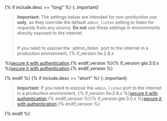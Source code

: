 {% if include.desc == "long" %}
   {:.important}
   > **Important:** The settings below are intended for non-production use **only**, as they override the default `admin_listen` setting to listen for requests from any source. **Do not** use these settings in environments directly exposed to the internet.
   >
   > <br>
   > If you need to expose the `admin_listen` port to the internet in a production environment,
   > {% if_version lte:2.8.x
   %}[secure it with authentication](/gateway/{{include.release}}/admin-api/secure-admin-api/).{% endif_version %}{% if_version gte:3.0.x
   %}[secure it with authentication](/gateway/{{include.release}}/production/running-kong/secure-admin-api/).{% endif_version %}


{% endif %}
{% if include.desc == "short" %}
   {:.important}
   > **Important**: If you need to expose the `admin_listen` port to the internet in a production environment,
  > {% if_version lte:2.8.x
    %}[secure it with authentication](/gateway/{{include.release}}/admin-api/secure-admin-api/).{% endif_version %}{% if_version gte:3.0.x
    %}[secure it with authentication](/gateway/{{include.release}}/production/running-kong/secure-admin-api/).{% endif_version %}

{% endif %}
